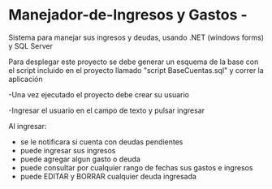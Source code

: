 # Manejador-de-Ingresos y Gastos -
Sistema para manejar sus ingresos y deudas, usando .NET (windows forms) y SQL Server 

Para desplegar este proyecto se debe generar un esquema de la base con el script incluido en el proyecto llamado "script BaseCuentas.sql" y correr la aplicación

-Una vez ejecutado el proyecto debe crear su usuario

-Ingresar el usuario en el campo de texto y pulsar ingresar

Al ingresar:
- se le notificara si cuenta con deudas pendientes 
- puede ingresar sus ingresos 
- puede agregar algun gasto o deuda
- puede consultar por cualquier rango de fechas sus gastos e ingresos 
- puede EDITAR y BORRAR cualquier deuda ingresada
